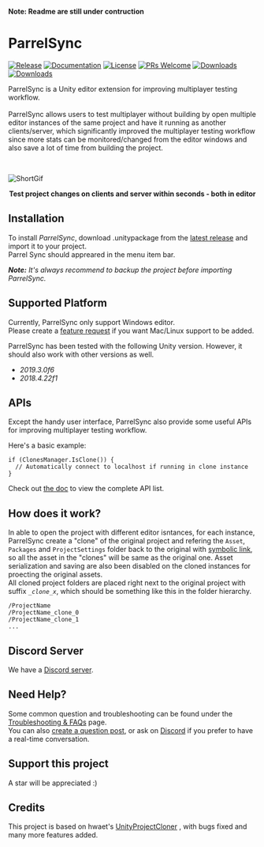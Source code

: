 **Note: Readme are still under contruction**
# ParrelSync 
[![Release](https://img.shields.io/github/v/release/VeriorPies/ParrelSync?include_prereleases)](https://github.com/VeriorPies/ParrelSync/releases) [![Documentation](https://img.shields.io/badge/documentation-brightgreen.svg)](https://github.com/VeriorPies/ParrelSync/wiki) [![License](https://img.shields.io/badge/license-MIT-green)](https://github.com/VeriorPies/ParrelSync/blob/master/LICENSE.md) [![PRs Welcome](https://img.shields.io/badge/PRs-welcome-blue.svg)](https://github.com/VeriorPies/ParrelSync/pulls) [![Downloads](https://img.shields.io/github/downloads/VeriorPies/ParrelSync/total)](https://github.com/VeriorPies/ParrelSync/releases) [![Downloads](https://img.shields.io/discord/710688100996743200)](https://discord.gg/TmQk2qG)  

ParrelSync is a Unity editor extension for improving multiplayer testing workflow.  
<br>
ParrelSync allows users to test multiplayer without building by open multiple editor instances of the same project and have it running as another clients/server, which significantly improved the multiplayer testing workflow since more stats can be monitored/changed from the editor windows and also save a lot of time from building the project.

<br>

![ShortGif](https://raw.githubusercontent.com/VeriorPies/ParrelSync/master/Images/Showcase%201.gif)
<p align="center">
<b>Test project changes on clients and server within seconds - both in editor
</b>
<br>
</p>

## Installation 
To install *ParrelSync*, download .unitypackage from the [latest release](https://github.com/VeriorPies/ParrelSync/releases) and import it to your project.  
Parrel Sync should appreared in the menu item bar.

***Note:*** 
*It's always recommend to backup the project before importing ParrelSync.*

## Supported Platform
Currently, ParrelSync only support Windows editor.  
Please create a [feature request](https://github.com/VeriorPies/ParrelSync/issues/new/choose) if you want Mac/Linux support to be added. 

ParrelSync has been tested with the following Unity version. However, it should also work with other versions as well.
* *2019.3.0f6*
* *2018.4.22f1*


## APIs
Except the handy user interface, ParrelSync also provide some useful APIs for improving multiplayer testing workflow.

Here's a basic example: 
```
if (ClonesManager.IsClone()) {
  // Automatically connect to localhost if running in clone instance
}
```
Check out [the doc](https://github.com/VeriorPies/ParrelSync/wiki/List-of-APIs) to view the complete API list.

## How does it work?
In able to open the project with different editor isntances, for each instance, ParrelSync create a "clone" of the original project and refering the ```Asset```, ```Packages``` and ```ProjectSettings``` folder back to the  original with  [symbolic link](https://docs.microsoft.com/en-us/windows-server/administration/windows-commands/mklink), so all the asset in the "clones" will be same as the original one. Asset serialization and saving are also been disabled on the cloned instances for proecting the original assets.  
All cloned project folders are placed right next to the original project with suffix *```_clone_x```*, which should be something like this in the folder hierarchy. 
```
/ProjectName
/ProjectName_clone_0
/ProjectName_clone_1
...
```
## Discord Server
We have a [Discord server](https://discord.gg/TmQk2qG).

## Need Help?
Some common question and troubleshooting can be found under the [Troubleshooting & FAQs](https://github.com/VeriorPies/ParrelSync/wiki/Troubleshooting-&-FAQs) page.  
You can also [create a question post](https://github.com/VeriorPies/ParrelSync/issues/new/choose), or ask on [Discord](https://discord.gg/TmQk2qG) if you prefer to have a real-time conversation.

## Support this project 
A star will be appreciated :)

## Credits
This project is based on hwaet's [UnityProjectCloner](https://github.com/hwaet/UnityProjectCloner) , with bugs fixed and many more features added.
